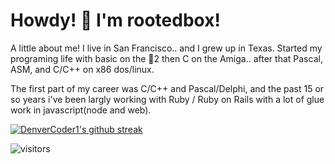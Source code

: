 # Howdy! 🤠 I'm rootedbox!

A little about me! I live in San Francisco.. and I grew up in Texas. Started my programing life with basic on the 🍎2 then C on the Amiga.. after that Pascal, ASM, and C/C++ on x86 dos/linux. 

The first part of my career was C/C++ and Pascal/Delphi, and the past 15 or so years i've been largly working with Ruby / Ruby on Rails with a lot of glue work in javascript(node and web).

[![DenverCoder1's github streak](https://github-readme-streak-stats.herokuapp.com/?user=rootedbox&theme=blue-green)](https://github.com/DenverCoder1/github-readme-streak-stats)

![visitors](https://visitor-badge.glitch.me/badge?page_id=rootedbox.github.profile)
